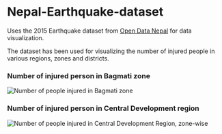 # Nepal-Earthquake-dataset
Uses the 2015 Earthquake dataset from [Open Data Nepal](http://data.opennepal.net/content/causalities-caused-earthquake2015) for data visualization.

The dataset has been used for visualizing the number of injured people in various regions, zones and districts.
### Number of injured person in Bagmati zone
![Number of people injured in Bagmati zone](https://github.com/merishnaSuwal/Nepal-Earthquake-dataset/blob/master/Plots/Bagmati%20zone%20plot.png)

### Number of injured person in Central Development region
![Number of people injured in Central Development Region, zone-wise](https://github.com/merishnaSuwal/Nepal-Earthquake-dataset/blob/master/Plots/Central%20Development%20region.png)
